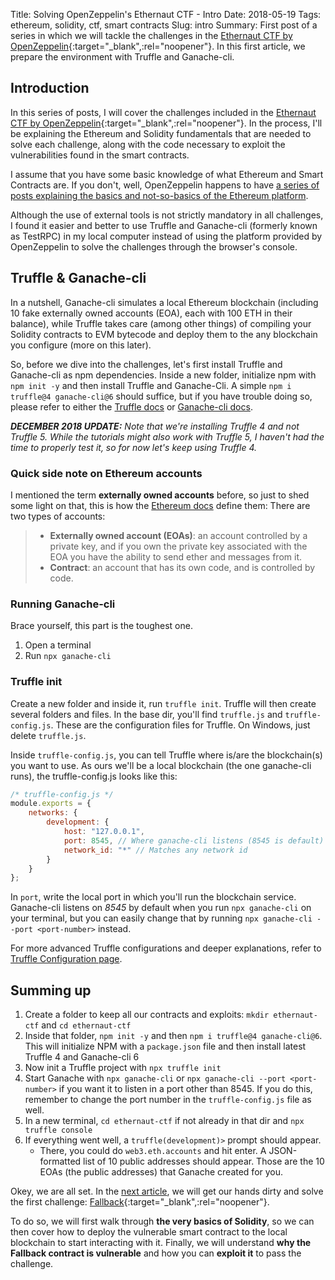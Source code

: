 Title: Solving OpenZeppelin's Ethernaut CTF - Intro
Date: 2018-05-19
Tags: ethereum, solidity, ctf, smart contracts
Slug: intro
Summary: First post of a series in which we will tackle the challenges in the [Ethernaut CTF by OpenZeppelin](https://ethernaut.openzeppelin.com/){:target="_blank",:rel="noopener"}. In this first article, we prepare the environment with Truffle and Ganache-cli.

## Introduction
In this series of posts, I will cover the challenges included in the [Ethernaut CTF by OpenZeppelin](https://ethernaut.openzeppelin.com/){:target="_blank",:rel="noopener"}. In the process,
I'll be explaining the Ethereum and Solidity fundamentals that are needed to solve each challenge, along with the code necessary to exploit the vulnerabilities found in the smart contracts.

I assume that you have some basic knowledge of what Ethereum and Smart Contracts are. If you don't, well, OpenZeppelin happens to have [a series of posts explaining the basics and not-so-basics of the Ethereum platform](https://blog.openzeppelin.com/a-gentle-introduction-to-ethereum-programming-part-1-783cc7796094).

Although the use of external tools is not strictly mandatory in all challenges, I found it easier and better to use Truffle and Ganache-cli (formerly known as TestRPC) in my local computer instead of using the platform provided by OpenZeppelin to solve the challenges through the browser's console.

## Truffle & Ganache-cli
In a nutshell, Ganache-cli simulates a local Ethereum blockchain (including 10 fake externally owned accounts (EOA), each with 100 ETH in their balance), while Truffle takes care (among other things) of compiling your Solidity contracts to EVM bytecode and deploy them to the any blockchain you configure (more on this later).

So, before we dive into the challenges, let's first install Truffle and Ganache-cli as npm dependencies. Inside a new folder, initialize npm with `npm init -y` and then install Truffle and Ganache-Cli. A simple `npm i truffle@4 ganache-cli@6` should suffice, but if you have trouble doing so, please refer to either the [Truffle docs](http://truffleframework.com/) or [Ganache-cli docs](https://github.com/trufflesuite/ganache-cli).

_**DECEMBER 2018 UPDATE:** Note that we're installing Truffle 4 and not Truffle 5. While the tutorials might also work with Truffle 5, I haven't had the time to properly test it, so for now let's keep using Truffle 4._

### Quick side note on Ethereum accounts
I mentioned the term **externally owned accounts** before, so just to shed some light on that, this is how the [Ethereum docs](https://github.com/ethereum/wiki/wiki/Ethereum-Development-Tutorial#introduction) define them:
There are two types of accounts:
> 
> - **Externally owned account (EOAs)**: an account controlled by a private key, and if you own the private key associated with the EOA you have the ability to send ether and messages from it.
> - **Contract**: an account that has its own code, and is controlled by code.

### Running Ganache-cli
Brace yourself, this part is the toughest one.

1. Open a terminal
2. Run `npx ganache-cli`

### Truffle init
Create a new folder and inside it, run `truffle init`. Truffle will then create several folders and files. In the base dir, you'll find `truffle.js` and `truffle-config.js`. These are the configuration files for Truffle. On Windows, just delete `truffle.js`.

Inside `truffle-config.js`, you can tell Truffle where is/are the blockchain(s) you want to use. As ours we'll be a local blockchain (the one ganache-cli runs), the truffle-config.js looks like this:

~~~javascript
/* truffle-config.js */
module.exports = {
    networks: {
        development: {
            host: "127.0.0.1",
            port: 8545, // Where ganache-cli listens (8545 is default)
            network_id: "*" // Matches any network id
        }
    }
};
~~~

In `port`, write the local port in which you'll run the blockchain service. Ganache-cli listens on *8545* by default when you run `npx ganache-cli` on your terminal, but you can easily change that by running `npx ganache-cli --port <port-number>` instead.

For more advanced Truffle configurations and deeper explanations, refer to [Truffle Configuration page](http://truffleframework.com/docs/advanced/configuration).

## Summing up
1. Create a folder to keep all our contracts and exploits: `mkdir ethernaut-ctf` and `cd ethernaut-ctf`
2. Inside that folder, `npm init -y` and then `npm i truffle@4 ganache-cli@6`. This will initialize NPM with a `package.json` file and then install latest Truffle 4 and Ganache-cli 6
3. Now init a Truffle project with `npx truffle init`
4. Start Ganache with `npx ganache-cli` or `npx ganache-cli --port <port-number>` if you want it to listen in a port other than 8545. If you do this, remember to change the port number in the `truffle-config.js` file as well.
5. In a new terminal, `cd ethernaut-ctf` if not already in that dir and `npx truffle console`
6. If everything went well, a `truffle(development)>` prompt should appear.
    - There, you could do `web3.eth.accounts` and hit enter. A JSON-formatted list of 10 public addresses should appear. Those are the 10 EOAs (the public addresses) that Ganache created for you.

Okey, we are all set. In the [next article]({filename}fallback.md), we will get our hands dirty and solve the first challenge: [Fallback](https://ethernaut.openzeppelin.com/level/0x234094aac85628444a82dae0396c680974260be7){:target="_blank",:rel="noopener"}.

To do so, we will first walk through **the very basics of Solidity**, so we can then cover how to deploy the vulnerable smart contract to the local blockchain to start interacting with it. Finally, we will understand **why the Fallback contract is vulnerable** and how you can **exploit it** to pass the challenge.
